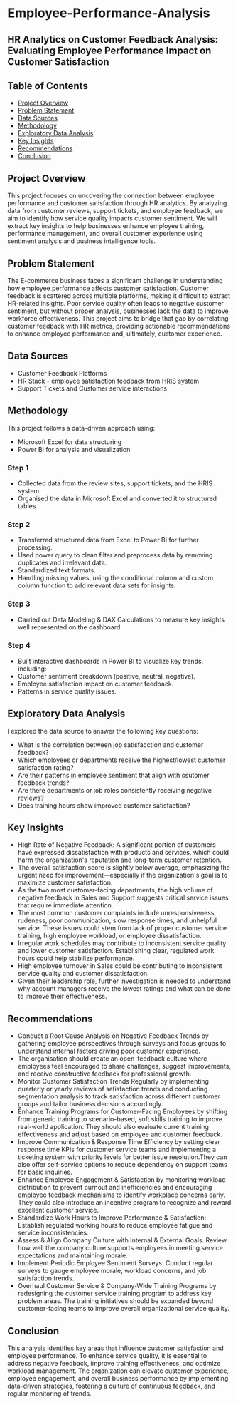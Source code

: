 # Employee-Performance-Analysis
## HR Analytics on Customer Feedback Analysis: Evaluating Employee Performance Impact on Customer Satisfaction

## Table of Contents

- [Project Overview](#project-overview)
- [Problem Statement](#problem-statement)
- [Data Sources](#data-sources)
- [Methodology](#methodology)
- [Exploratory Data Analysis](#exploratory-data-analysis)
- [Key Insights](#key-insights)
- [Recommendations](#recommendations)
- [Conclusion](#conclusion)

 
## Project Overview
This project focuses on uncovering the connection between employee performance and customer satisfaction through HR analytics. By analyzing data from customer reviews, support tickets, and employee feedback, we aim to identify how service quality impacts customer sentiment. We will extract key insights to help businesses enhance employee training, performance management, and overall customer experience using sentiment analysis and business intelligence tools.

## Problem Statement
The E-commerce business faces a significant challenge in understanding how employee performance affects customer satisfaction. Customer feedback is scattered across multiple platforms, making it difficult to extract HR-related insights. Poor service quality often leads to negative customer sentiment, but without proper analysis, businesses lack the data to improve workforce effectiveness. This project aims to bridge that gap by correlating customer feedback with HR metrics, providing actionable recommendations to enhance employee performance and, ultimately, customer experience.

## Data Sources
- Customer Feedback Platforms
- HR Stack - employee satisfaction feedback from HRIS system
- Support Tickets and Customer service interactions

## Methodology
This project follows a data-driven approach using:
- Microsoft Excel for data structuring
- Power BI for analysis and visualization
### Step 1
- Collected data from the review sites, support tickets,  and the HRIS system.
- Organised the data in Microsoft Excel and converted it to structured tables

### Step 2
- Transferred structured data from Excel to Power BI for further processing.
- Used power  query to clean filter and preprocess data by removing duplicates and irrelevant data.
- Standardized text formats.
- Handling missing values, using the conditional column and custom column function to add relevant data sets for insights.
  
### Step 3
- Carried out Data Modeling & DAX Calculations to measure key insights well represented on the dashboard
  
### Step 4
- Built interactive dashboards in Power BI to visualize key trends, including:
- Customer sentiment breakdown (positive, neutral, negative).
- Employee satisfaction impact on customer feedback.
- Patterns in service quality issues.

## Exploratory Data Analysis
I explored the data source to answer the following key questions:
- What is the correlation between job satisfacction and customer feedback?
- Which employees or departments receive the highest/lowest customer satisfaction rating?
- Are their patterns in employee sentiment that align with csutomer feedback trends?
- Are there departments or job roles consistently receiving negative reviews?
- Does training hours show improved customer satisfaction?

## Key Insights
- High Rate of Negative Feedback: A significant portion of customers have expressed dissatisfaction with products and services, which could harm the organization's reputation and long-term customer retention.
- The overall satisfaction score is slightly below average, emphasizing the urgent need for improvement—especially if the organization's goal is to maximize customer satisfaction.
- As the two most customer-facing departments, the high volume of negative feedback in Sales and Support suggests critical service issues that require immediate attention.
- The most common customer complaints include unresponsiveness, rudeness, poor communication, slow response times, and unhelpful service. These issues could stem from lack of proper customer service training, high employee workload, or employee dissatisfaction.
- Irregular work schedules may contribute to inconsistent service quality and lower customer satisfaction. Establishing clear, regulated work hours could help stabilize performance.
- High employee turnover in Sales could be contributing to inconsistent service quality and customer dissatisfaction.
- Given their leadership role, further investigation is needed to understand why account managers receive the lowest ratings and what can be done to improve their effectiveness.

## Recommendations
- Conduct a Root Cause Analysis on Negative Feedback Trends by gathering employee perspectives through surveys and focus groups to understand internal factors driving poor customer experience.
- The organisation should create an open-feedback culture where employees feel encouraged to share challenges, suggest improvements, and receive constructive feedback for professional growth.
- Monitor Customer Satisfaction Trends Regularly by implementing quarterly or yearly reviews of satisfaction trends and conducting segmentation analysis to track satisfaction across different customer groups and tailor business decisions accordingly.
- Enhance Training Programs for Customer-Facing Employees by shifting from generic training to scenario-based, soft skills training to improve real-world application. They should also evaluate current training effectiveness and adjust based on employee and customer feedback.
- Improve Communication & Response Time Efficiency by setting clear response time KPIs for customer service teams and implementing a ticketing system with priority levels for better issue resolution.They can also offer self-service options to reduce dependency on support teams for basic inquiries.
- Enhance Employee Engagement & Satisfaction by monitoring workload distribution to prevent burnout and inefficiencies and encouraging employee feedback mechanisms to identify workplace concerns early. They could also introduce an incentive program to recognize and reward excellent customer service.
- Standardize Work Hours to Improve Performance & Satisfaction: Establish regulated working hours to reduce employee fatigue and service inconsistencies.
- Assess & Align Company Culture with Internal & External Goals. Review how well the company culture supports employees in meeting service expectations and maintaining morale. 
- Implement Periodic Employee Sentiment Surveys: Conduct regular surveys to gauge employee morale, workload concerns, and job satisfaction trends.
- Overhaul Customer Service & Company-Wide Training Programs by redesigning the customer service training program to address key problem areas. The training initiatives should be expanded beyond customer-facing teams to improve overall organizational service quality.

## Conclusion
This analysis identifies key areas that influence customer satisfaction and employee performance. To enhance service quality, it is essential to address negative feedback, improve training effectiveness, and optimize workload management. The organization can elevate customer experience, employee engagement, and overall business performance by implementing data-driven strategies, fostering a culture of continuous feedback, and regular monitoring of trends.



